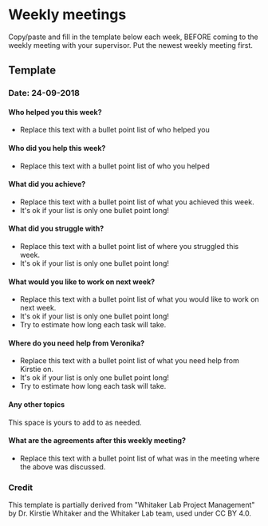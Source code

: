 # Weekly meetings

Copy/paste and fill in the template below each week, BEFORE coming to the weekly meeting with your supervisor. Put the newest weekly meeting first. 

## Template
### Date: 24-09-2018

#### Who helped you this week?
* Replace this text with a bullet point list of who helped you


#### Who did you help this week?
* Replace this text with a bullet point list of who you helped


#### What did you achieve?

* Replace this text with a bullet point list of what you achieved this week.
* It's ok if your list is only one bullet point long!

#### What did you struggle with?

* Replace this text with a bullet point list of where you struggled this week.
* It's ok if your list is only one bullet point long!

#### What would you like to work on next week?

* Replace this text with a bullet point list of what you would like to work on next week.
* It's ok if your list is only one bullet point long!
* Try to estimate how long each task will take.

#### Where do you need help from Veronika?

* Replace this text with a bullet point list of what you need help from Kirstie on.
* It's ok if your list is only one bullet point long!
* Try to estimate how long each task will take.

#### Any other topics

This space is yours to add to as needed.


#### What are the agreements after this weekly meeting?

* Replace this text with a bullet point list of what was in the meeting where the above was discussed.



### Credit
This template is partially derived from "Whitaker Lab Project Management" by Dr. Kirstie Whitaker and the Whitaker Lab team, used under CC BY 4.0. 
